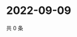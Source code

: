 # 2022-09-09

共 0 条

<!-- BEGIN WEIBO -->
<!-- 最后更新时间 Fri Sep 09 2022 01:28:26 GMT+0800 (China Standard Time) -->

<!-- END WEIBO -->
